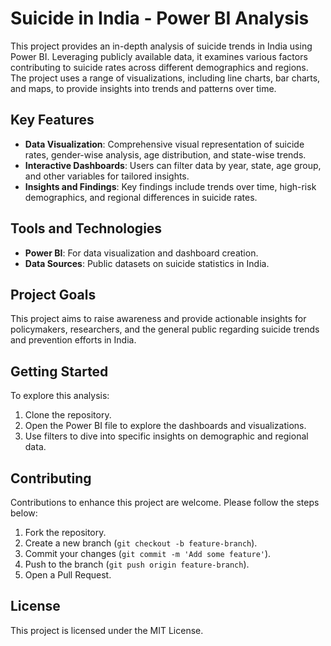 <!DOCTYPE html>
<html lang="en">
<head>
  <meta charset="UTF-8">
  <meta name="viewport" content="width=device-width, initial-scale=1.0">
 
</head>
<body>
  <h1>Suicide in India - Power BI Analysis</h1>

  <p>This project provides an in-depth analysis of suicide trends in India using Power BI. Leveraging publicly available data, it examines various factors contributing to suicide rates across different demographics and regions. The project uses a range of visualizations, including line charts, bar charts, and maps, to provide insights into trends and patterns over time.</p>

  <h2>Key Features</h2>
  <ul>
    <li><strong>Data Visualization</strong>: Comprehensive visual representation of suicide rates, gender-wise analysis, age distribution, and state-wise trends.</li>
    <li><strong>Interactive Dashboards</strong>: Users can filter data by year, state, age group, and other variables for tailored insights.</li>
    <li><strong>Insights and Findings</strong>: Key findings include trends over time, high-risk demographics, and regional differences in suicide rates.</li>
  </ul>

  <h2>Tools and Technologies</h2>
  <ul>
    <li><strong>Power BI</strong>: For data visualization and dashboard creation.</li>
    <li><strong>Data Sources</strong>: Public datasets on suicide statistics in India.</li>
  </ul>

  <h2>Project Goals</h2>
  <p>This project aims to raise awareness and provide actionable insights for policymakers, researchers, and the general public regarding suicide trends and prevention efforts in India.</p>

  <h2>Getting Started</h2>
  <p>To explore this analysis:</p>
  <ol>
    <li>Clone the repository.</li>
    <li>Open the Power BI file to explore the dashboards and visualizations.</li>
    <li>Use filters to dive into specific insights on demographic and regional data.</li>
  </ol>

  <h2>Contributing</h2>
  <p>Contributions to enhance this project are welcome. Please follow the steps below:</p>
  <ol>
    <li>Fork the repository.</li>
    <li>Create a new branch (<code>git checkout -b feature-branch</code>).</li>
    <li>Commit your changes (<code>git commit -m 'Add some feature'</code>).</li>
    <li>Push to the branch (<code>git push origin feature-branch</code>).</li>
    <li>Open a Pull Request.</li>
  </ol>

  <h2>License</h2>
  <p>This project is licensed under the MIT License.</p>
</body>
</html>
